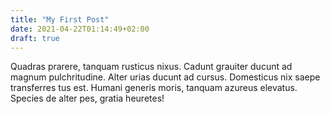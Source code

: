 ```yaml
---
title: "My First Post"
date: 2021-04-22T01:14:49+02:00
draft: true
---
```


Quadras prarere, tanquam rusticus nixus.
Cadunt grauiter ducunt ad magnum pulchritudine.
Alter urias ducunt ad cursus.
Domesticus nix saepe transferres tus est.
Humani generis moris, tanquam azureus elevatus.
Species de alter pes, gratia heuretes!





